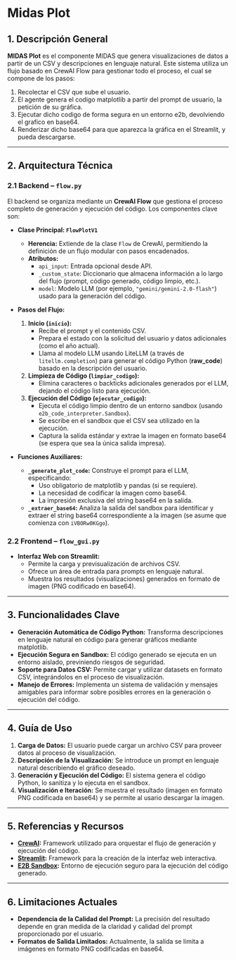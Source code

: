 # Midas Plot

## 1. Descripción General

**MIDAS Plot** es el componente MIDAS que genera visualizaciones de datos a partir de un CSV y descripciones en lenguaje natural. Este sistema utiliza un flujo basado en CrewAI Flow para gestionar todo el proceso, el cual se compone de los pasos: 

1. Recolectar el CSV que sube el usuario.
2. El agente genera el codigo matplotlib a partir del prompt de usuario, la petición de su gráfica.
3. Ejecutar dicho codigo de forma segura en un entorno e2b, devolviendo el grafico en base64.
4. Renderizar dicho base64 para que aparezca la gráfica en el Streamlit, y pueda descargarse.

---

## 2. Arquitectura Técnica

### 2.1 Backend – `flow.py`

El backend se organiza mediante un **CrewAI Flow** que gestiona el proceso completo de generación y ejecución del código. Los componentes clave son:

- **Clase Principal: `FlowPlotV1`**
  - **Herencia:** Extiende de la clase `Flow` de CrewAI, permitiendo la definición de un flujo modular con pasos encadenados.
  - **Atributos:**
    - `api_input`: Entrada opcional desde API.
    - `_custom_state`: Diccionario que almacena información a lo largo del flujo (prompt, código generado, código limpio, etc.).
    - `model`: Modelo LLM (por ejemplo, `"gemini/gemini-2.0-flash"`) usado para la generación del código.

- **Pasos del Flujo:**
  1. **Inicio (`inicio`):**
     - Recibe el prompt y el contenido CSV.
     - Prepara el estado con la solicitud del usuario y datos adicionales (como el año actual).
     - Llama al modelo LLM usando LiteLLM (a través de `litellm.completion`) para generar el código Python (**raw_code**) basado en la descripción del usuario.
  2. **Limpieza de Código (`limpiar_codigo`):**
     - Elimina caracteres o backticks adicionales generados por el LLM, dejando el código listo para ejecución.
  3. **Ejecución del Código (`ejecutar_codigo`):**
     - Ejecuta el código limpio dentro de un entorno sandbox (usando `e2b_code_interpreter.Sandbox`).
     - Se escribe en el sandbox que el CSV sea utilizado en la ejecución.
     - Captura la salida estándar y extrae la imagen en formato base64 (se espera que sea la única salida impresa).

- **Funciones Auxiliares:**
  - **`_generate_plot_code`:** Construye el prompt para el LLM, especificando:
    - Uso obligatorio de matplotlib y pandas (si se requiere).
    - La necesidad de codificar la imagen como base64.
    - La impresión exclusiva del string base64 en la salida.
  - **`_extraer_base64`:** Analiza la salida del sandbox para identificar y extraer el string base64 correspondiente a la imagen (se asume que comienza con `iVBORw0KGgo`).

### 2.2 Frontend – `flow_gui.py`

- **Interfaz Web con Streamlit:**
  - Permite la carga y previsualización de archivos CSV.
  - Ofrece un área de entrada para prompts en lenguaje natural.
  - Muestra los resultados (visualizaciones) generados en formato de imagen (PNG codificado en base64).

---

## 3. Funcionalidades Clave

- **Generación Automática de Código Python:** Transforma descripciones en lenguaje natural en código para generar gráficos mediante matplotlib.
- **Ejecución Segura en Sandbox:** El código generado se ejecuta en un entorno aislado, previniendo riesgos de seguridad.
- **Soporte para Datos CSV:** Permite cargar y utilizar datasets en formato CSV, integrándolos en el proceso de visualización.
- **Manejo de Errores:** Implementa un sistema de validación y mensajes amigables para informar sobre posibles errores en la generación o ejecución del código.

---

## 4. Guía de Uso

1. **Carga de Datos:** El usuario puede cargar un archivo CSV para proveer datos al proceso de visualización.
2. **Descripción de la Visualización:** Se introduce un prompt en lenguaje natural describiendo el gráfico deseado.
3. **Generación y Ejecución del Código:** El sistema genera el código Python, lo sanitiza y lo ejecuta en el sandbox.
4. **Visualización e Iteración:** Se muestra el resultado (imagen en formato PNG codificada en base64) y se permite al usario descargar la imagen.

---

## 5. Referencias y Recursos

- **[CrewAI](https://www.crewai.com):** Framework utilizado para orquestar el flujo de generación y ejecución del código.
- **[Streamlit](https://streamlit.io):** Framework para la creación de la interfaz web interactiva.
- **[E2B Sandbox](https://e2b.dev):** Entorno de ejecución seguro para la ejecución del código generado.

---

## 6. Limitaciones Actuales

- **Dependencia de la Calidad del Prompt:** La precisión del resultado depende en gran medida de la claridad y calidad del prompt proporcionado por el usuario.
- **Formatos de Salida Limitados:** Actualmente, la salida se limita a imágenes en formato PNG codificadas en base64.
